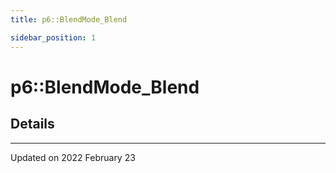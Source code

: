 ```yaml
---
title: p6::BlendMode_Blend

sidebar_position: 1
---
```


# p6::BlendMode_Blend





## Details
-------------------------------

Updated on 2022 February 23